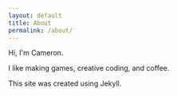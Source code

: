 ```yaml
---
layout: default
title: About
permalink: /about/
---
```


Hi, I'm Cameron. 

I like making games, creative coding, and coffee. 

This site was created using Jekyll. 
